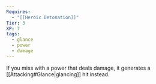 ```yaml
---
Requires:
  - "[[Heroic Detonation]]"
Tier: 3
XP: 7
tags:
  - glance
  - power
  - damage
---
```

If you miss with a power that deals damage, it generates a [[Attacking#Glance|glancing]] hit instead.